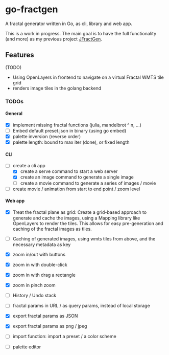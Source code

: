# go-fractgen

A fractal generator written in Go, as cli, library and web app.

This is a work in progress. The main goal is to have the full functionality (and more) as my previous
project [JFractGen](https://github.com/bylexus/JFractGen).

## Features

(TODO)

- Using OpenLayers in frontend to navigate on a virtual Fractal WMTS tile grid
- renders image tiles in the golang backend


### TODOs

#### General

- [x] implement missing fractal functions (julia, mandelbrot ^ n, ...)
- [ ] Embed default preset.json in binary (using go embed)
- [x] palette inversion (reverse order)
- [x] palette length: bound to max iter (done), or fixed length

#### CLI

- [ ] create a cli app
	- [x] create a serve command to start a web server
	- [x] create an image command to generate a single image
	- [ ] create a movie command to generate a series of images / movie

- [ ] create movie / animation from start to end point / zoom level

#### Web app

- [x] Treat the fractal plane as grid: Create a grid-based approach to generate and cache the images,
using a Mapping library like OpenLayers to render the tiles. This allows for easy pre-generation and caching
of the fractal images as tiles.
- [ ] Caching of generated images, using wmts tiles from above, and the necessary metadata as key
- [x] zoom in/out with buttons
- [x] zoom in with double-click
- [x] zoom in with drag a rectangle
- [x] zoom in pinch zoom
- [ ] History / Undo stack
- [ ] fractal params in URL / as query params, instead of local storage
- [x] export fractal params as JSON
- [x] export fractal params as png / jpeg
- [ ] import function: import a preset / a color scheme
- [ ] palette editor

